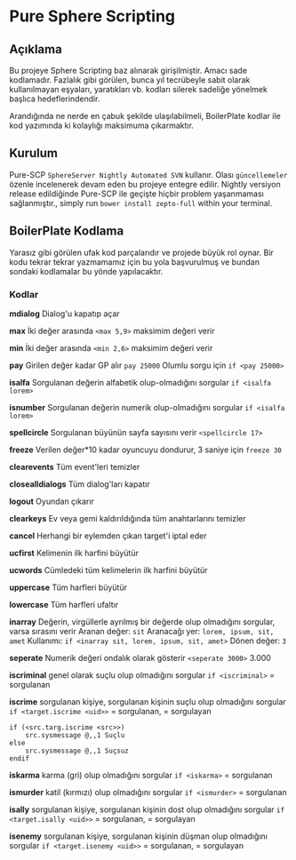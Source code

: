 # Pure Sphere Scripting
## Açıklama
Bu projeye Sphere Scripting baz alınarak girişilmiştir. Amacı sade kodlamadır. Fazlalık gibi görülen, bunca yıl tecrübeyle sabit olarak kullanılmayan eşyaları, yaratıkları vb. kodları silerek sadeliğe yönelmek başlıca hedeflerindendir.

Arandığında ne nerde en çabuk şekilde ulaşılabilmeli, BoilerPlate kodlar ile kod yazımında ki kolaylığı maksimuma çıkarmaktır.

## Kurulum
Pure-SCP ``SphereServer Nightly Automated SVN`` kullanır. Olası ``güncellemeler`` özenle incelenerek devam eden bu projeye entegre edilir. Nightly versiyon release edildiğinde Pure-SCP ile geçişte hiçbir problem yaşanmaması sağlanmıştır., simply run `bower install zepto-full` within your terminal.

## BoilerPlate Kodlama
Yarasız gibi görülen ufak kod parçalarıdır ve projede büyük rol oynar. Bir kodu tekrar tekrar yazmamamız için bu yola başvurulmuş ve bundan sondaki kodlamalar bu yönde yapılacaktır.

### Kodlar
**mdialog**
Dialog'u kapatıp açar

**max**
İki değer arasında ``<max 5,9>`` maksimim değeri verir

**min**
İki değer arasında ``<min 2,6>`` maksimim değeri verir

**pay**
Girilen değer kadar GP alır ``pay 25000``
Olumlu sorgu için ``if <pay 25000>``

**isalfa**
Sorgulanan değerin alfabetik olup-olmadığını sorgular ``if <isalfa lorem>``

**isnumber**
Sorgulanan değerin numerik olup-olmadığını sorgular ``if <isalfa lorem>``

**spellcircle**
Sorgulanan büyünün sayfa sayısını verir ``<spellcircle 17>``

**freeze**
Verilen değer*10 kadar oyuncuyu dondurur, 3 saniye için ``freeze 30``

**clearevents**
Tüm event'leri temizler

**closealldialogs**
Tüm dialog'ları kapatır

**logout**
Oyundan çıkarır

**clearkeys**
Ev veya gemi kaldırıldığında tüm anahtarlarını temizler

**cancel**
Herhangi bir eylemden çıkan target'i iptal eder

**ucfirst**
Kelimenin ilk harfini büyütür

**ucwords**
Cümledeki tüm kelimelerin ilk harfini büyütür

**uppercase**
Tüm harfleri büyütür

**lowercase**
Tüm harfleri ufaltır

**inarray**
Değerin, virgüllerle ayrılmış bir değerde olup olmadığını sorgular, varsa sırasını verir
Aranan değer: ``sit``
Aranacağı yer: ``lorem, ipsum, sit, amet``
Kullanımı: ``if <inarray sit, lorem, ipsum, sit, amet>``
Dönen değer: ``3``

**seperate**
Numerik değeri ondalık olarak gösterir ``<seperate 3000>`` 3.000

**iscriminal**
genel olarak suçlu olup olmadığını sorgular ``if <iscriminal>`` <uid> = sorgulanan

**iscrime**
sorgulanan kişiye, sorgulanan kişinin suçlu olup olmadığını sorgular ``if <target.iscrime <uid>>`` <target> = sorgulanan, <uid> = sorgulayan
````
if (<src.targ.iscrime <src>>)
	src.sysmessage @,,1 Suçlu
else
	src.sysmessage @,,1 Suçsuz
endif
````
**iskarma**
karma (gri) olup olmadığını sorgular ``if <iskarma>`` <uid> = sorgulanan

**ismurder**
katil (kırmızı) olup olmadığını sorgular ``if <ismurder>`` <uid> = sorgulanan

**isally**
sorgulanan kişiye, sorgulanan kişinin dost olup olmadığını sorgular ``if <target.isally <uid>>`` <target> = sorgulanan, <uid> = sorgulayan

**isenemy**
sorgulanan kişiye, sorgulanan kişinin düşman olup olmadığını sorgular ``if <target.isenemy <uid>>`` <target> = sorgulanan, <uid> = sorgulayan